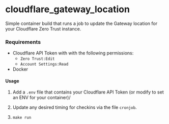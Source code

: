 # cloudflare_gateway_location

Simple container build that runs a job to update the Gateway location for your Cloudflare Zero Trust instance.  

###  Requirements
- Cloudflare API Token with with the following permissions:
    - `Zero Trust:Edit`
    - `Account Settings:Read`
- Docker

#### Usage
1. Add a `.env` file that contains your Cloudflare API Token (or modify to set an ENV for your container)/

2. Update any desired timing for checkins via the file `cronjob`.

3. `make run`
